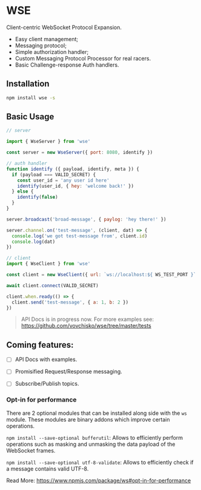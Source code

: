# WSE

Client-centric WebSocket Protocol Expansion.

- Easy client management;
- Messaging protocol;
- Simple authorization handler;
- Custom Messaging Protocol Processor for real racers.
- Basic Challenge-response Auth handlers.

## Installation

```bash
npm install wse -s
```

## Basic Usage

```JavaScript
// server

import { WseServer } from 'wse'

const server = new WseServer({ port: 8080, identify })

// auth handler
function identify ({ payload, identify, meta }) {
  if (payload === VALID_SECRET) {
    const user_id = 'any user id here'
    identify(user_id, { hey: 'welcome back!' })
  } else {
    identify(false)
  }
}

server.broadcast('broad-message', { paylog: 'hey there!' })

server.channel.on('test-message', (client, dat) => {
  console.log('we got test-message from', client.id)
  console.log(dat)
})

```

```JavaScript
// client
import { WseClient } from 'wse'

const client = new WseClient({ url: `ws://localhost:${ WS_TEST_PORT }` })

await client.connect(VALID_SECRET)

client.when.ready(() => {
  client.send('test-message', { a: 1, b: 2 })
})
```

> API Docs is in progress now.
> For more examples see: https://github.com/vovchisko/wse/tree/master/tests


## Coming features:

- [ ] API Docs with examples.
- [ ] Promisified Request/Response messaging.
- [ ] Subscribe/Publish topics.


### Opt-in for performance

There are 2 optional modules that can be installed along side with the `ws` module. These modules are binary addons which
improve certain operations.

```npm install --save-optional bufferutil```: Allows to efficiently perform operations such as masking and unmasking the data
payload of the WebSocket frames.

```npm install --save-optional utf-8-validate```: Allows to efficiently check if a message contains valid UTF-8.

Read More: https://www.npmjs.com/package/ws#opt-in-for-performance



